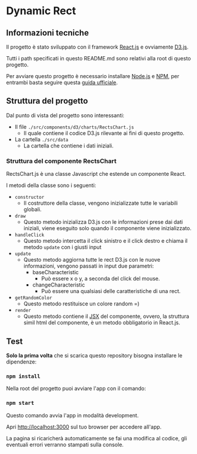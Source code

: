 # Dynamic Rect

## Informazioni tecniche

Il progetto è stato sviluppato con il framework [React.js](https://it.reactjs.org/) e ovviamente [D3.js](https://d3js.org/).

Tutti i path specificati in questo README.md sono relativi alla root di questo progetto.
 
Per avviare questo progetto è necessario installare [Node.js](https://nodejs.org/it/) e [NPM](https://www.npmjs.com/), 
per entrambi basta seguire questa [guida ufficiale](https://nodejs.org/it/download/).

## Struttura del progetto

Dal punto di vista del progetto sono interessanti: 
 - Il file `./src/components/d3/charts/RectsChart.js`
    - Il quale contiene il codice D3.js rilevante ai fini di questo progetto.
 - La cartella `./src/data`
    - La cartella che contiene i dati iniziali.

### Struttura del componente RectsChart

RectsChart.js è una classe Javascript che estende un componente React.

I metodi della classe sono i seguenti: 
 - `constructor`
    - Il costruttore della classe, vengono inizializzate tutte le variabili globali.
 - `draw`
    - Questo metodo inizializza D3.js con le informazioni prese dai dati iniziali, viene eseguito solo quando il componente 
    viene inizializzato.
 - `handleClick`
    - Questo metodo intercetta il click sinistro e il click destro e chiama il metodo `update` con i giusti input
 - `update`
    - Questo metodo aggiorna tutte le rect D3.js con le nuove informazioni, vengono passati in input due parametri:
        - baseCharacteristic
            - Può essere x o y, a seconda del click del mouse.
        - changeCharacteristic
            - Può essere una qualsiasi delle caratteristiche di una rect.
 - `getRandomColor`
    - Questo metodo restituisce un colore random =)
 - `render`
    - Questo metodo contiene il [JSX](https://it.reactjs.org/docs/introducing-jsx.html) del componente, ovvero, la 
    struttura simil html del componente, è un metodo obbligatorio in React.js.

## Test

**Solo la prima volta** che si scarica questo repository bisogna installare le dipendenze: 

### `npm install`

Nella root del progetto puoi avviare l'app con il comando:

### `npm start`

Questo comando avvia l'app in modalità development.

Apri [http://localhost:3000](http://localhost:3000) sul tuo browser per accedere all'app.

La pagina si ricaricherà automaticamente se fai una modifica al codice, gli eventuali errori verranno stampati sulla console.